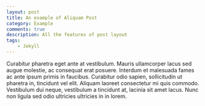 ```yaml
---
layout: post
title: An example of Aliquam Post
category: Example
comments: true
description: All the features of post layout
tags:
    - Jekyll
---
```


Curabitur pharetra eget ante at vestibulum. Mauris ullamcorper lacus sed augue molestie, ac consequat erat posuere. Interdum et malesuada fames ac ante ipsum primis in faucibus. Curabitur odio sapien, sollicitudin ut pharetra in, tincidunt vel elit. Aliquam laoreet consectetur mi quis commodo. Vestibulum dui neque, vestibulum a tincidunt at, lacinia sit amet lacus. Nunc non ligula sed odio ultricies ultricies in in lorem.
